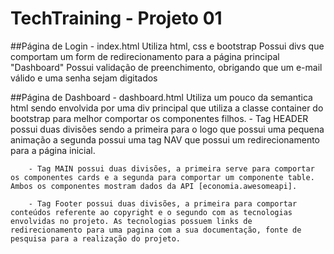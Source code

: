 # TechTraining - Projeto 01

##Página de Login
    - index.html
        Utiliza html, css e bootstrap
        Possui divs que comportam um form de redirecionamento para a página principal "Dashboard"
        Possui validação de preenchimento, obrigando que um e-mail válido e uma senha sejam digitados

##Página de Dashboard
    - dashboard.html
        Utiliza um pouco da semantica html sendo envolvida por uma div principal que utiliza a classe container do bootstrap para melhor comportar os componentes filhos.
        - Tag HEADER possui duas divisões sendo a primeira para o logo que possui uma pequena animação a segunda possui uma tag NAV que possui um redirecionamento para a página inicial.

        - Tag MAIN possui duas divisões, a primeira serve para comportar os componentes cards e a segunda para comportar um componente table. Ambos os componentes mostram dados da API [economia.awesomeapi].

        - Tag Footer possui duas divisões, a primeira para comportar conteúdos referente ao copyright e o segundo com as tecnologias envolvidas no projeto. As tecnologias possuem links de redirecionamento para uma pagina com a sua documentação, fonte de pesquisa para a realização do projeto.